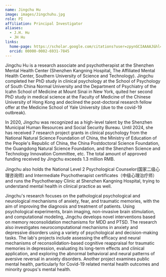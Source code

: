 ```yaml
---
name: Jingchu Hu
image: images/Jingchuhu.jpg
role: PI
affiliation: Principal Investigator
aliases:
  - J.H. Hu
  - JH Hu
links:
  home-page: https://scholar.google.com/citations?user=zpynGCIAAAAJ&hl=en
  orcid: 00000-0002-6931-7845
---
```


Jingchu Hu is a research associate and psychotherapist at the Shenzhen Mental Health Center (Shenzhen Kangning Hospital, The Affiliated Mental Health Center, Southern University of Science and Technology). Jingchu completed her PhD study in clinical psychology at the School of Psychology of South China Normal University and the Department of Psychiatry of the Icahn School of Medicine at Mount Sinai in New York, quited her second PhD study in medical science at the Faculty of Medicine of the Chinese University of Hong Kong and declined the post-doctoral research fellow offer at the Medicine School of Yale University (due to the covid-19 outbreak). 

In 2020, Jingchu was recognized as a high-level talent by the Shenzhen Municipal Human Resources and Social Security Bureau. Until 2024, she has received 7 research project grants in clinical psychology from the National Natural Science Foundation of China, the Ministry of Education of the People's Republic of China, the China Postdoctoral Science Foundation, the Guangdong Natural Science Foundation, and the Shenzhen Science and Technology Innovation Committee, etc. The total amount of approved funding received by Jingchu exceeds 1.3 million RMB.

Jingchu also holds the National Level 2 Psychological Counselor(国家二级心理咨询师) and Intermediate Psychotherapist certificates（中级心理治疗师） and runs the Psychotherapy Clinic at Shenzhen Kangning Hospital, trying to understand mental health in clinical practice as well.

Jingchu's research focuses on the pathological psychological and neurological mechanisms of anxiety, fear, and traumatic memories, with the aim of improving the diagnosis and treatment of patients. Using psychological experiments, brain imaging, non-invasive brain stimulation, and computational modeling, Jingchu develops novel interventions based on memory reconsolidation mechanisms for MDD and PTSD. The research also investigates neurocomputational mechanisms in anxiety and depressive disorders using a variety of psychological and decision-making tasks. The lab's projects include assessing the efficacy and neural mechanisms of reconsolidation-based cognitive reappraisal for traumatic memories in depression, evaluating its long-term effects and clinical application, and exploring the abnormal behavioral and neural patterns of aversive reversal in anxiety disorders. Another project examines public mental health, particularly for Covid-19 related mental health outcomes and minority groups's mental health.
